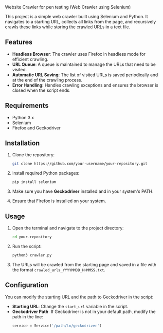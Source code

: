 Website Crawler for pen testing (Web Crawler using Selenium)

This project is a simple web crawler built using Selenium and Python. It navigates to a starting URL, collects all links from the page, and recursively crawls these links while storing the crawled URLs in a text file.

## Features

- **Headless Browser**: The crawler uses Firefox in headless mode for efficient crawling.
- **URL Queue**: A queue is maintained to manage the URLs that need to be visited.
- **Automatic URL Saving**: The list of visited URLs is saved periodically and at the end of the crawling process.
- **Error Handling**: Handles crawling exceptions and ensures the browser is closed when the script ends.

## Requirements

- Python 3.x
- Selenium
- Firefox and Geckodriver

## Installation

1. Clone the repository:
    ```bash
    git clone https://github.com/your-username/your-repository.git
    ```

2. Install required Python packages:
    ```bash
    pip install selenium
    ```

3. Make sure you have **Geckodriver** installed and in your system's PATH.

4. Ensure that Firefox is installed on your system.

## Usage

1. Open the terminal and navigate to the project directory:
    ```bash
    cd your-repository
    ```

2. Run the script:
    ```bash
    python3 crawler.py
    ```

3. The URLs will be crawled from the starting page and saved in a file with the format `crawled_urls_YYYYMMDD_HHMMSS.txt`.

## Configuration

You can modify the starting URL and the path to Geckodriver in the script:
- **Starting URL**: Change the `start_url` variable in the script.
- **Geckodriver Path**: If Geckodriver is not in your default path, modify the path in the line:
  ```python
  service = Service('/path/to/geckodriver')
